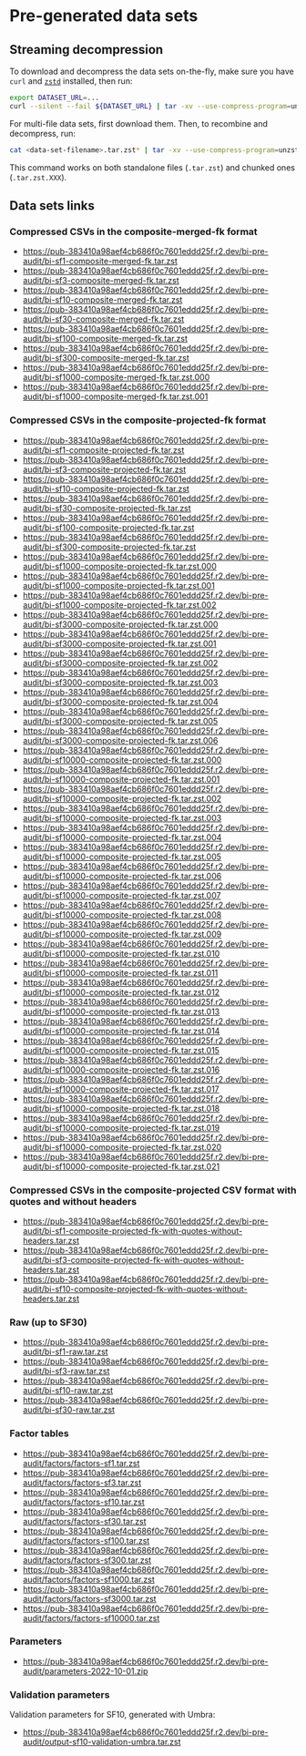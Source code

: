 # Pre-generated data sets

## Streaming decompression

To download and decompress the data sets on-the-fly, make sure you have `curl` and [`zstd`](https://facebook.github.io/zstd/) installed, then run:

```bash
export DATASET_URL=...
curl --silent --fail ${DATASET_URL} | tar -xv --use-compress-program=unzstd
```

For multi-file data sets, first download them. Then, to recombine and decompress, run:

```bash
cat <data-set-filename>.tar.zst* | tar -xv --use-compress-program=unzstd
```

This command works on both standalone files (`.tar.zst`) and chunked ones (`.tar.zst.XXX`).


## Data sets links

### Compressed CSVs in the composite-merged-fk format

* https://pub-383410a98aef4cb686f0c7601eddd25f.r2.dev/bi-pre-audit/bi-sf1-composite-merged-fk.tar.zst
* https://pub-383410a98aef4cb686f0c7601eddd25f.r2.dev/bi-pre-audit/bi-sf3-composite-merged-fk.tar.zst
* https://pub-383410a98aef4cb686f0c7601eddd25f.r2.dev/bi-pre-audit/bi-sf10-composite-merged-fk.tar.zst
* https://pub-383410a98aef4cb686f0c7601eddd25f.r2.dev/bi-pre-audit/bi-sf30-composite-merged-fk.tar.zst
* https://pub-383410a98aef4cb686f0c7601eddd25f.r2.dev/bi-pre-audit/bi-sf100-composite-merged-fk.tar.zst
* https://pub-383410a98aef4cb686f0c7601eddd25f.r2.dev/bi-pre-audit/bi-sf300-composite-merged-fk.tar.zst
* https://pub-383410a98aef4cb686f0c7601eddd25f.r2.dev/bi-pre-audit/bi-sf1000-composite-merged-fk.tar.zst.000
* https://pub-383410a98aef4cb686f0c7601eddd25f.r2.dev/bi-pre-audit/bi-sf1000-composite-merged-fk.tar.zst.001

### Compressed CSVs in the composite-projected-fk format

* https://pub-383410a98aef4cb686f0c7601eddd25f.r2.dev/bi-pre-audit/bi-sf1-composite-projected-fk.tar.zst
* https://pub-383410a98aef4cb686f0c7601eddd25f.r2.dev/bi-pre-audit/bi-sf3-composite-projected-fk.tar.zst
* https://pub-383410a98aef4cb686f0c7601eddd25f.r2.dev/bi-pre-audit/bi-sf10-composite-projected-fk.tar.zst
* https://pub-383410a98aef4cb686f0c7601eddd25f.r2.dev/bi-pre-audit/bi-sf30-composite-projected-fk.tar.zst
* https://pub-383410a98aef4cb686f0c7601eddd25f.r2.dev/bi-pre-audit/bi-sf100-composite-projected-fk.tar.zst
* https://pub-383410a98aef4cb686f0c7601eddd25f.r2.dev/bi-pre-audit/bi-sf300-composite-projected-fk.tar.zst
* https://pub-383410a98aef4cb686f0c7601eddd25f.r2.dev/bi-pre-audit/bi-sf1000-composite-projected-fk.tar.zst.000
* https://pub-383410a98aef4cb686f0c7601eddd25f.r2.dev/bi-pre-audit/bi-sf1000-composite-projected-fk.tar.zst.001
* https://pub-383410a98aef4cb686f0c7601eddd25f.r2.dev/bi-pre-audit/bi-sf1000-composite-projected-fk.tar.zst.002
* https://pub-383410a98aef4cb686f0c7601eddd25f.r2.dev/bi-pre-audit/bi-sf3000-composite-projected-fk.tar.zst.000
* https://pub-383410a98aef4cb686f0c7601eddd25f.r2.dev/bi-pre-audit/bi-sf3000-composite-projected-fk.tar.zst.001
* https://pub-383410a98aef4cb686f0c7601eddd25f.r2.dev/bi-pre-audit/bi-sf3000-composite-projected-fk.tar.zst.002
* https://pub-383410a98aef4cb686f0c7601eddd25f.r2.dev/bi-pre-audit/bi-sf3000-composite-projected-fk.tar.zst.003
* https://pub-383410a98aef4cb686f0c7601eddd25f.r2.dev/bi-pre-audit/bi-sf3000-composite-projected-fk.tar.zst.004
* https://pub-383410a98aef4cb686f0c7601eddd25f.r2.dev/bi-pre-audit/bi-sf3000-composite-projected-fk.tar.zst.005
* https://pub-383410a98aef4cb686f0c7601eddd25f.r2.dev/bi-pre-audit/bi-sf3000-composite-projected-fk.tar.zst.006
* https://pub-383410a98aef4cb686f0c7601eddd25f.r2.dev/bi-pre-audit/bi-sf10000-composite-projected-fk.tar.zst.000
* https://pub-383410a98aef4cb686f0c7601eddd25f.r2.dev/bi-pre-audit/bi-sf10000-composite-projected-fk.tar.zst.001
* https://pub-383410a98aef4cb686f0c7601eddd25f.r2.dev/bi-pre-audit/bi-sf10000-composite-projected-fk.tar.zst.002
* https://pub-383410a98aef4cb686f0c7601eddd25f.r2.dev/bi-pre-audit/bi-sf10000-composite-projected-fk.tar.zst.003
* https://pub-383410a98aef4cb686f0c7601eddd25f.r2.dev/bi-pre-audit/bi-sf10000-composite-projected-fk.tar.zst.004
* https://pub-383410a98aef4cb686f0c7601eddd25f.r2.dev/bi-pre-audit/bi-sf10000-composite-projected-fk.tar.zst.005
* https://pub-383410a98aef4cb686f0c7601eddd25f.r2.dev/bi-pre-audit/bi-sf10000-composite-projected-fk.tar.zst.006
* https://pub-383410a98aef4cb686f0c7601eddd25f.r2.dev/bi-pre-audit/bi-sf10000-composite-projected-fk.tar.zst.007
* https://pub-383410a98aef4cb686f0c7601eddd25f.r2.dev/bi-pre-audit/bi-sf10000-composite-projected-fk.tar.zst.008
* https://pub-383410a98aef4cb686f0c7601eddd25f.r2.dev/bi-pre-audit/bi-sf10000-composite-projected-fk.tar.zst.009
* https://pub-383410a98aef4cb686f0c7601eddd25f.r2.dev/bi-pre-audit/bi-sf10000-composite-projected-fk.tar.zst.010
* https://pub-383410a98aef4cb686f0c7601eddd25f.r2.dev/bi-pre-audit/bi-sf10000-composite-projected-fk.tar.zst.011
* https://pub-383410a98aef4cb686f0c7601eddd25f.r2.dev/bi-pre-audit/bi-sf10000-composite-projected-fk.tar.zst.012
* https://pub-383410a98aef4cb686f0c7601eddd25f.r2.dev/bi-pre-audit/bi-sf10000-composite-projected-fk.tar.zst.013
* https://pub-383410a98aef4cb686f0c7601eddd25f.r2.dev/bi-pre-audit/bi-sf10000-composite-projected-fk.tar.zst.014
* https://pub-383410a98aef4cb686f0c7601eddd25f.r2.dev/bi-pre-audit/bi-sf10000-composite-projected-fk.tar.zst.015
* https://pub-383410a98aef4cb686f0c7601eddd25f.r2.dev/bi-pre-audit/bi-sf10000-composite-projected-fk.tar.zst.016
* https://pub-383410a98aef4cb686f0c7601eddd25f.r2.dev/bi-pre-audit/bi-sf10000-composite-projected-fk.tar.zst.017
* https://pub-383410a98aef4cb686f0c7601eddd25f.r2.dev/bi-pre-audit/bi-sf10000-composite-projected-fk.tar.zst.018
* https://pub-383410a98aef4cb686f0c7601eddd25f.r2.dev/bi-pre-audit/bi-sf10000-composite-projected-fk.tar.zst.019
* https://pub-383410a98aef4cb686f0c7601eddd25f.r2.dev/bi-pre-audit/bi-sf10000-composite-projected-fk.tar.zst.020
* https://pub-383410a98aef4cb686f0c7601eddd25f.r2.dev/bi-pre-audit/bi-sf10000-composite-projected-fk.tar.zst.021

### Compressed CSVs in the composite-projected CSV format with quotes and without headers

* https://pub-383410a98aef4cb686f0c7601eddd25f.r2.dev/bi-pre-audit/bi-sf1-composite-projected-fk-with-quotes-without-headers.tar.zst
* https://pub-383410a98aef4cb686f0c7601eddd25f.r2.dev/bi-pre-audit/bi-sf3-composite-projected-fk-with-quotes-without-headers.tar.zst
* https://pub-383410a98aef4cb686f0c7601eddd25f.r2.dev/bi-pre-audit/bi-sf10-composite-projected-fk-with-quotes-without-headers.tar.zst

### Raw (up to SF30)

* https://pub-383410a98aef4cb686f0c7601eddd25f.r2.dev/bi-pre-audit/bi-sf1-raw.tar.zst
* https://pub-383410a98aef4cb686f0c7601eddd25f.r2.dev/bi-pre-audit/bi-sf3-raw.tar.zst
* https://pub-383410a98aef4cb686f0c7601eddd25f.r2.dev/bi-pre-audit/bi-sf10-raw.tar.zst
* https://pub-383410a98aef4cb686f0c7601eddd25f.r2.dev/bi-pre-audit/bi-sf30-raw.tar.zst

### Factor tables

* https://pub-383410a98aef4cb686f0c7601eddd25f.r2.dev/bi-pre-audit/factors/factors-sf1.tar.zst
* https://pub-383410a98aef4cb686f0c7601eddd25f.r2.dev/bi-pre-audit/factors/factors-sf3.tar.zst
* https://pub-383410a98aef4cb686f0c7601eddd25f.r2.dev/bi-pre-audit/factors/factors-sf10.tar.zst
* https://pub-383410a98aef4cb686f0c7601eddd25f.r2.dev/bi-pre-audit/factors/factors-sf30.tar.zst
* https://pub-383410a98aef4cb686f0c7601eddd25f.r2.dev/bi-pre-audit/factors/factors-sf100.tar.zst
* https://pub-383410a98aef4cb686f0c7601eddd25f.r2.dev/bi-pre-audit/factors/factors-sf300.tar.zst
* https://pub-383410a98aef4cb686f0c7601eddd25f.r2.dev/bi-pre-audit/factors/factors-sf1000.tar.zst
* https://pub-383410a98aef4cb686f0c7601eddd25f.r2.dev/bi-pre-audit/factors/factors-sf3000.tar.zst
* https://pub-383410a98aef4cb686f0c7601eddd25f.r2.dev/bi-pre-audit/factors/factors-sf10000.tar.zst

### Parameters

* https://pub-383410a98aef4cb686f0c7601eddd25f.r2.dev/bi-pre-audit/parameters-2022-10-01.zip

### Validation parameters

Validation parameters for SF10, generated with Umbra:

* https://pub-383410a98aef4cb686f0c7601eddd25f.r2.dev/bi-pre-audit/output-sf10-validation-umbra.tar.zst
